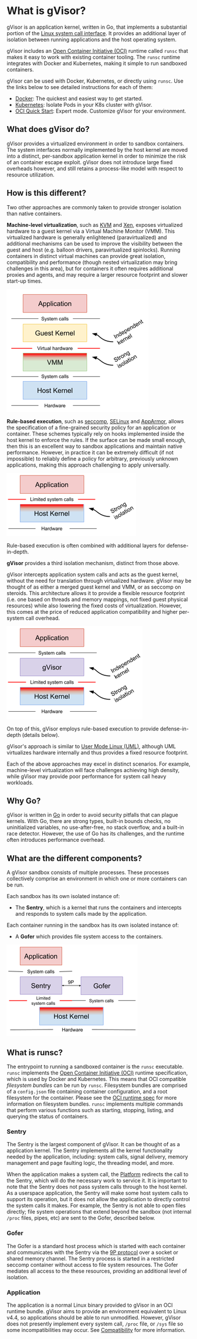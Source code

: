 # What is gVisor?

gVisor is an application kernel, written in Go, that implements a substantial
portion of the [Linux system call interface][linux]. It provides an additional
layer of isolation between running applications and the host operating system.

gVisor includes an [Open Container Initiative (OCI)][oci] runtime called `runsc`
that makes it easy to work with existing container tooling. The `runsc` runtime
integrates with Docker and Kubernetes, making it simple to run sandboxed
containers.

gVisor can be used with Docker, Kubernetes, or directly using `runsc`. Use the
links below to see detailed instructions for each of them:

*   [Docker](./user_guide/quick_start/docker.md): The quickest and easiest way
    to get started.
*   [Kubernetes](./user_guide/quick_start/kubernetes.md): Isolate Pods in your
    K8s cluster with gVisor.
*   [OCI Quick Start](./user_guide/quick_start/oci.md): Expert mode. Customize
    gVisor for your environment.

## What does gVisor do?

gVisor provides a virtualized environment in order to sandbox containers. The
system interfaces normally implemented by the host kernel are moved into a
distinct, per-sandbox application kernel in order to minimize the risk of an
container escape exploit. gVisor does not introduce large fixed overheads
however, and still retains a process-like model with respect to resource
utilization.

## How is this different?

Two other approaches are commonly taken to provide stronger isolation than
native containers.

**Machine-level virtualization**, such as [KVM][kvm] and [Xen][xen], exposes
virtualized hardware to a guest kernel via a Virtual Machine Monitor (VMM). This
virtualized hardware is generally enlightened (paravirtualized) and additional
mechanisms can be used to improve the visibility between the guest and host
(e.g. balloon drivers, paravirtualized spinlocks). Running containers in
distinct virtual machines can provide great isolation, compatibility and
performance (though nested virtualization may bring challenges in this area),
but for containers it often requires additional proxies and agents, and may
require a larger resource footprint and slower start-up times.

![Machine-level virtualization](Machine-Virtualization.png "Machine-level virtualization")

**Rule-based execution**, such as [seccomp][seccomp], [SELinux][selinux] and
[AppArmor][apparmor], allows the specification of a fine-grained security policy
for an application or container. These schemes typically rely on hooks
implemented inside the host kernel to enforce the rules. If the surface can be
made small enough, then this is an excellent way to sandbox applications and
maintain native performance. However, in practice it can be extremely difficult
(if not impossible) to reliably define a policy for arbitrary, previously
unknown applications, making this approach challenging to apply universally.

![Rule-based execution](Rule-Based-Execution.png "Rule-based execution")

Rule-based execution is often combined with additional layers for
defense-in-depth.

**gVisor** provides a third isolation mechanism, distinct from those above.

gVisor intercepts application system calls and acts as the guest kernel, without
the need for translation through virtualized hardware. gVisor may be thought of
as either a merged guest kernel and VMM, or as seccomp on steroids. This
architecture allows it to provide a flexible resource footprint (i.e. one based
on threads and memory mappings, not fixed guest physical resources) while also
lowering the fixed costs of virtualization. However, this comes at the price of
reduced application compatibility and higher per-system call overhead.

![gVisor](Layers.png "gVisor")

On top of this, gVisor employs rule-based execution to provide defense-in-depth
(details below).

gVisor's approach is similar to [User Mode Linux (UML)][uml], although UML
virtualizes hardware internally and thus provides a fixed resource footprint.

Each of the above approaches may excel in distinct scenarios. For example,
machine-level virtualization will face challenges achieving high density, while
gVisor may provide poor performance for system call heavy workloads.

## Why Go?

gVisor is written in [Go][golang] in order to avoid security pitfalls that can
plague kernels. With Go, there are strong types, built-in bounds checks, no
uninitialized variables, no use-after-free, no stack overflow, and a built-in
race detector. However, the use of Go has its challenges, and the runtime often
introduces performance overhead.

## What are the different components?

A gVisor sandbox consists of multiple processes. These processes collectively
comprise an environment in which one or more containers can be run.

Each sandbox has its own isolated instance of:

*   The **Sentry**, which is a kernel that runs the containers and intercepts
    and responds to system calls made by the application.

Each container running in the sandbox has its own isolated instance of:

*   A **Gofer** which provides file system access to the containers.

![gVisor architecture diagram](Sentry-Gofer.png "gVisor architecture diagram")

## What is runsc?

The entrypoint to running a sandboxed container is the `runsc` executable.
`runsc` implements the [Open Container Initiative (OCI)][oci] runtime
specification, which is used by Docker and Kubernetes. This means that OCI
compatible _filesystem bundles_ can be run by `runsc`. Filesystem bundles are
comprised of a `config.json` file containing container configuration, and a root
filesystem for the container. Please see the [OCI runtime spec][runtime-spec]
for more information on filesystem bundles. `runsc` implements multiple commands
that perform various functions such as starting, stopping, listing, and querying
the status of containers.

### Sentry

<a name="sentry"></a> <!-- For deep linking. -->

The Sentry is the largest component of gVisor. It can be thought of as a
application kernel. The Sentry implements all the kernel functionality needed by
the application, including: system calls, signal delivery, memory management and
page faulting logic, the threading model, and more.

When the application makes a system call, the
[Platform](./architecture_guide/platforms.md) redirects the call to the Sentry,
which will do the necessary work to service it. It is important to note that the
Sentry does not pass system calls through to the host kernel. As a userspace
application, the Sentry will make some host system calls to support its
operation, but it does not allow the application to directly control the system
calls it makes. For example, the Sentry is not able to open files directly; file
system operations that extend beyond the sandbox (not internal `/proc` files,
pipes, etc) are sent to the Gofer, described below.

### Gofer

<a name="gofer"></a> <!-- For deep linking. -->

The Gofer is a standard host process which is started with each container and
communicates with the Sentry via the [9P protocol][9p] over a socket or shared
memory channel. The Sentry process is started in a restricted seccomp container
without access to file system resources. The Gofer mediates all access to the
these resources, providing an additional level of isolation.

### Application

The application is a normal Linux binary provided to gVisor in an OCI runtime
bundle. gVisor aims to provide an environment equivalent to Linux v4.4, so
applications should be able to run unmodified. However, gVisor does not
presently implement every system call, `/proc` file, or `/sys` file so some
incompatibilities may occur. See [Compatibility](./user_guide/compatibility.md)
for more information.

[9p]: https://en.wikipedia.org/wiki/9P_(protocol)
[apparmor]: https://wiki.ubuntu.com/AppArmor
[golang]: https://golang.org
[kvm]: https://www.linux-kvm.org
[linux]: https://en.wikipedia.org/wiki/Linux_kernel_interfaces
[oci]: https://www.opencontainers.org
[runtime-spec]: https://github.com/opencontainers/runtime-spec
[seccomp]: https://www.kernel.org/doc/Documentation/prctl/seccomp_filter.txt
[selinux]: https://selinuxproject.org
[uml]: http://user-mode-linux.sourceforge.net/
[xen]: https://www.xenproject.org
